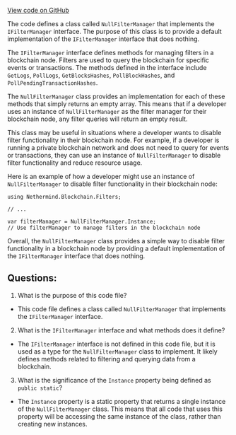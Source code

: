 [View code on GitHub](https://github.com/nethermindeth/nethermind/Nethermind.Facade/Filters/NullFilterManager.cs)

The code defines a class called `NullFilterManager` that implements the `IFilterManager` interface. The purpose of this class is to provide a default implementation of the `IFilterManager` interface that does nothing. 

The `IFilterManager` interface defines methods for managing filters in a blockchain node. Filters are used to query the blockchain for specific events or transactions. The methods defined in the interface include `GetLogs`, `PollLogs`, `GetBlocksHashes`, `PollBlockHashes`, and `PollPendingTransactionHashes`. 

The `NullFilterManager` class provides an implementation for each of these methods that simply returns an empty array. This means that if a developer uses an instance of `NullFilterManager` as the filter manager for their blockchain node, any filter queries will return an empty result. 

This class may be useful in situations where a developer wants to disable filter functionality in their blockchain node. For example, if a developer is running a private blockchain network and does not need to query for events or transactions, they can use an instance of `NullFilterManager` to disable filter functionality and reduce resource usage. 

Here is an example of how a developer might use an instance of `NullFilterManager` to disable filter functionality in their blockchain node:

```
using Nethermind.Blockchain.Filters;

// ...

var filterManager = NullFilterManager.Instance;
// Use filterManager to manage filters in the blockchain node
```

Overall, the `NullFilterManager` class provides a simple way to disable filter functionality in a blockchain node by providing a default implementation of the `IFilterManager` interface that does nothing.
## Questions: 
 1. What is the purpose of this code file?
- This code file defines a class called `NullFilterManager` that implements the `IFilterManager` interface.

2. What is the `IFilterManager` interface and what methods does it define?
- The `IFilterManager` interface is not defined in this code file, but it is used as a type for the `NullFilterManager` class to implement. It likely defines methods related to filtering and querying data from a blockchain.

3. What is the significance of the `Instance` property being defined as `public static`?
- The `Instance` property is a static property that returns a single instance of the `NullFilterManager` class. This means that all code that uses this property will be accessing the same instance of the class, rather than creating new instances.
